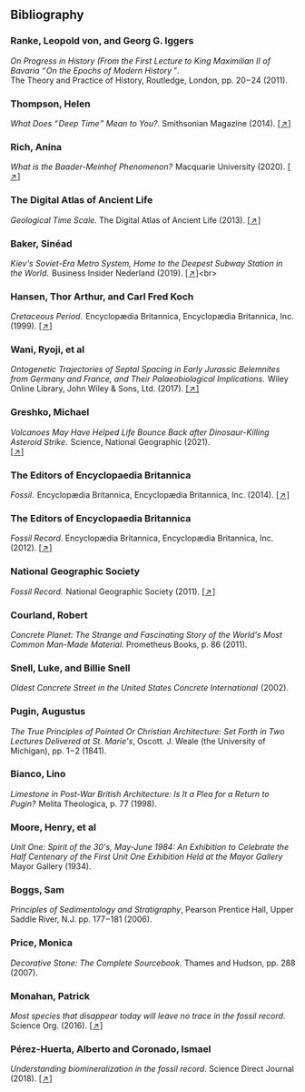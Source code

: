 ## Bibliography

<div class="subchapter">

###   Ranke, Leopold von, and Georg G. Iggers

</div>

*On Progress in History (From the First Lecture to King Maximilian II of Bavaria “&hairsp;On the Epochs of Modern History&hairsp;&hairsp;”*. <br>
The Theory and Practice of History, Routledge, London, pp. 20&hairsp;–&hairsp;24 (2011).<br>

<div class="subchapter">

###   Thompson, Helen   

</div>

*What Does “&hairsp;Deep Time&hairsp;” Mean to You?*. Smithsonian Magazine (2014). [[&hairsp;↗&hairsp;]](https://www.smithsonianmag.com/science-nature/what-does-deep-time-mean-to-you-180952603/)


<div class="subchapter">

###   Rich, Anina 

</div>

*What is the Baader-Meinhof Phenomenon?* &hairsp;Macquarie University (2020). [[&hairsp;↗&hairsp;]](https://www.lighthouse.mq.edu.au/article/july-2020/What-is-the-Baader-Meinhof-Phenomenon)


<div class="subchapter">

###   The Digital Atlas of Ancient Life

</div>

*Geological Time Scale*. The Digital Atlas of Ancient Life (2013). [[&hairsp;↗&hairsp;]](https://www.digitalatlasofancientlife.org/learn/geological-time/geological-time-scale/)




<div class="subchapter">

###   Baker, Sinéad 

</div>

*Kiev's Soviet-Era Metro System, Home to the Deepest Subway Station in the World*. &hairsp;Business Insider Nederland (2019). 
[[&hairsp;↗&hairsp;]](https://www.businessinsider.nl/kiev-ukraine-soviet-era-metro-system-beautiful-deepest-world-2019-9?international=true&r=US.)<br>

<div class="subchapter">

###    Hansen, Thor Arthur, and Carl Fred Koch

</div>

*Cretaceous Period.* &hairsp;Encyclopædia Britannica, Encyclopædia Britannica, Inc. (1999). 
[[&hairsp;↗&hairsp;]](https://www.britannica.com/science/Cretaceous-Period.) <br>

<div class="subchapter">

###    Wani, Ryoji, et al

</div>

*Ontogenetic Trajectories of Septal Spacing in Early Jurassic Belemnites from Germany and France, and Their Palaeobiological Implications.* &hairsp;Wiley Online Library, John Wiley & Sons, Ltd. (2017). 
[[&hairsp;↗&hairsp;]](https://www.onlinelibrary.wiley.com/doi/10.1111/pala.12327.) <br>

<div class="subchapter">

###    Greshko, Michael

</div>

 *Volcanoes May Have Helped Life Bounce Back after Dinosaur-Killing Asteroid Strike*. &hairsp;Science, National Geographic (2021). <br>
 [[&hairsp;↗&hairsp;]](https://www.nationalgeographic.com/science/article/volcanoes-helped-life-bounce-back-afterdinosaur-killing-asteroid.) 

<div class="subchapter">

###    The Editors of Encyclopaedia Britannica

</div>

*Fossil*. &hairsp;Encyclopædia Britannica, Encyclopædia Britannica, Inc. (2014).
[[&hairsp;↗&hairsp;]](https://www.britannica.com/science/fossil. )

<div class="subchapter">

###    The Editors of Encyclopaedia Britannica

</div>

*Fossil Record*. Encyclopædia Britannica, Encyclopædia Britannica, Inc. (2012).
[[&hairsp;↗&hairsp;]](https://www.britannica.com/science/fossil-record)

<div class="subchapter">

###    National Geographic Society

</div>

*Fossil Record.* &hairsp;National Geographic Society (2011). 
[[&hairsp;↗&hairsp;]](https://www.nationalgeographic.org/topics/resource-library-fossil-record/?q=&page=1&per_page=25.)

<div class="subchapter">

###    Courland, Robert

</div>

*Concrete Planet: The Strange and Fascinating Story of the World's Most Common Man-Made Material*. Prometheus Books, p. 86 (2011). 

<div class="subchapter">

###     Snell, Luke, and Billie Snell

</div>

*Oldest Concrete Street in the United States Concrete International*&hairsp; (2002). 

<div class="subchapter">

###  Pugin, Augustus

</div>

*The True Principles of Pointed Or Christian Architecture: Set Forth in Two Lectures Delivered at St. Marie's*, Oscott. J. Weale (the University of Michigan), pp. 1&hairsp;–&hairsp;2 (1841).<br>

<div class="subchapter">

###   Bianco, Lino

</div>

*Limestone in Post-War British Architecture: Is It a Plea for a Return to Pugin?*&hairsp; Melita Theologica, p. 77 (1998). <br>

<div class="subchapter">

###   Moore, Henry, et al

</div>

*Unit One: Spirit of the 30's, May-June 1984: An Exhibition to Celebrate the Half Centenary of the First Unit One Exhibition Held at the Mayor Gallery* Mayor Gallery (1934).  <br>

<div class="subchapter">

###   Boggs, Sam

</div>

*Principles of Sedimentology and Stratigraphy*, Pearson Prentice Hall, Upper Saddle River, N.J. pp. 177&hairsp;–&hairsp;181 (2006).

<div class="subchapter">

###   Price, Monica  

</div>

*Decorative Stone: The Complete Sourcebook*. Thames and Hudson, pp. 288 (2007).

<div class="subchapter">

###   Monahan, Patrick 

</div>

*Most species that disappear today will leave no trace in the fossil record*. Science Org. (2016).
[[&hairsp;↗&hairsp;]](https://www.science.org/content/article/most-species-disappear-today-will-leave-no-trace-fossil-record)

<div class="subchapter">

###   Pérez-Huerta, Alberto and Coronado, Ismael

</div>

*Understanding biomineralization in the fossil record*. Science Direct Journal (2018).
[[&hairsp;↗&hairsp;]](https://www.sciencedirect.com/science/article/abs/pii/S0012825217305068)

